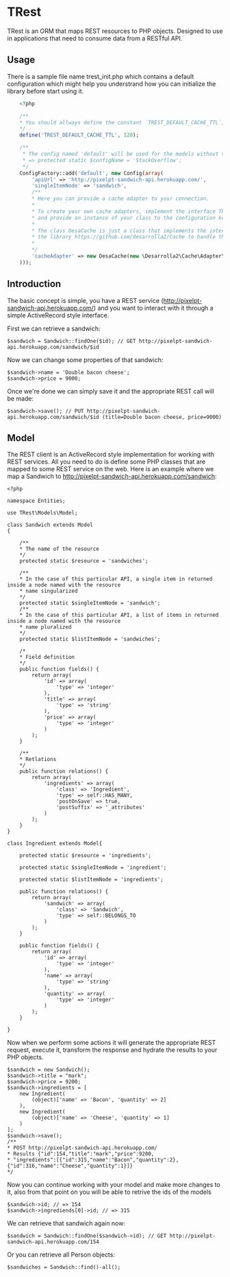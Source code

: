 # TRest

TRest is an ORM that maps REST resources to PHP objects. Designed to use in applications that need to consume data from a RESTful API.

## Usage

There is a sample file name trest_init.php which contains a default configuration which might help you understrand how you can initialize the library before start using it.


```php
    <?php

    /**
    * You should allways define the constant `TREST_DEFAULT_CACHE_TTL`, this constant the default time that items will be     * cached in seconds, if you don't wanna catch your request define it and provide a value of 0/
    */
    define('TREST_DEFAULT_CACHE_TTL', 120);

    /**
     * The config named 'default' will be used for the models without the property
     * => protected static $configName = 'StackOverflow';
     */
    ConfigFactory::add('default', new Config(array(
        'apiUrl' => 'http://pixelpt-sandwich-api.herokuapp.com/',
        'singleItemNode' => 'sandwich',
        /**
        * Here you can provide a cache adapter to your connection.
        *
        * To create your own cache adapters, implement the interface TRest\Cache\CacheAdapterInterface
        * and provide an instance of your class to the configuration key named cacheAdapter of your connection.
        *
        * The class DesaCache is just a class that implements the interface TRest\Cache\CacheAdapterInterface and uses
        * the library https://github.com/desarrolla2/Cache to handle the caching functionallity.
        *
        */
        'cacheAdapter' => new DesaCache(new \Desarrolla2\Cache\Adapter\Apc())
    )));
```

## Introduction

The basic concept is simple, you have a REST service (http://pixelpt-sandwich-api.herokuapp.com/)
and you want to interact with it through a simple ActiveRecord style interface.

First we can retrieve a sandwich:

    $sandwich = Sandwich::findOne($id); // GET http://pixelpt-sandwich-api.herokuapp.com/sandwich/$id

Now we can change some properties of that sandwich:

    $sandwich->name = 'Double bacon cheese';
    $sandwich->price = 9000;

Once we're done we can simply save it and the appropriate REST call will be made:

    $sandwich->save(); // PUT http://pixelpt-sandwich-api.herokuapp.com/sandwich/$id (title=Double bacon cheese, price=9000)

## Model

The REST client is an ActiveRecord style implementation for working with REST
services. All you need to do is define some PHP classes that are mapped to some
REST service on the web. Here is an example where we map a Sandwich to
http://pixelpt-sandwich-api.herokuapp.com/sandwich:

    <?php

    namespace Entities;

    use TRest\Models\Model;

    class Sandwich extends Model
    {

        /**
        * The name of the resource
        */
        protected static $resource = 'sandwiches';

        /**
        * In the case of this particular API, a single item in returned inside a node named with the resource
        * name singularized
        */
        protected static $singleItemNode = 'sandwich';
        /**
        * In the case of this particular API, a list of items in returned inside a node named with the resource
        * name pluralized
        */
        protected static $listItemNode = 'sandwiches';

        /*
        * Field definition
        */
        public function fields() {
            return array(
                'id' => array(
                    'type' => 'integer'
                ),
                'title' => array(
                    'type' => 'string'
                ),
                'price' => array(
                    'type' => 'integer'
                )
            );
        }

        /**
        * Retlations
        */
        public function relations() {
            return array(
                'ingredients' => array(
                    'class' => 'Ingredient',
                    'type' => self::HAS_MANY,
                    'postOnSave' => true,
                    'postSuffix' => '_attributes'
                )
            );
        }
    }

    class Ingredient extends Model{

        protected static $resource = 'ingredients';

        protected static $singleItemNode = 'ingredient';

        protected static $listItemNode = 'ingredients';

        public function relations() {
            return array(
                'sandwich' => array(
                    'class' => 'Sandwich',
                    'type' => self::BELONGS_TO
                )
            );
        }

        public function fields() {
            return array(
                'id' => array(
                    'type' => 'integer'
                ),
                'name' => array(
                    'type' => 'string'
                ),
                'quantity' => array(
                    'type' => 'integer'
                )
            );
        }

    }

Now when we perform some actions it will generate the appropriate REST request,
execute it, transform the response and hydrate the results to your PHP objects.

    $sandwich = new Sandwich();
    $sandwich->title = "mark";
    $sandwich->price = 9200;
    $sandwich->ingredients = [
        new Ingredient(
            (object)['name' => 'Bacon', 'quantity' => 2]
        ),
        new Ingredient(
            (object)['name' => 'Cheese', 'quantity' => 1]
        )
    ];
    $sandwich->save();
    /**
    * POST http://pixelpt-sandwich-api.herokuapp.com/
    * Results {"id":154,"title":"mark","price":9200,
    * "ingredients":[{"id":315,"name":"Bacon","quantity":2},{"id":316,"name":"Cheese","quantity":1}]}
    */

Now you can continue working with your model and make more changes to it, also from that point on you will be able to retrive the ids of the models

    $sandwich->id; // => 154
    $sandwich->ingrediends[0]->id; // => 315


We can retrieve that sandwich again now:

    $sandwich = Sandwich::findOne($sandwich->id); // GET http://pixelpt-sandwich-api.herokuapp.com/154

Or you can retrieve all Person objects:

    $sandwiches = Sandwich::find()-all();


